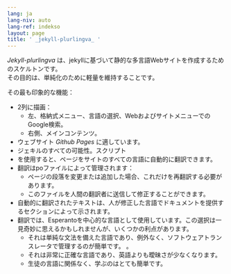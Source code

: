 ```yaml
---
lang: ja
lang-niv: auto
lang-ref: indekso
layout: page
title: ' _jekyll-plurlingva_ '
---
```


 _Jekyll-plurlingva_ は、jekyllに基づいて静的な多言語Webサイトを作成するためのスケルトンです。  
その目的は、単純化のために軽量を維持することです。

その最も印象的な機能：
 * 2列に描画：
   * 左、格納式メニュー、言語の選択、WebおよびサイトメニューでのGoogle検索。
   * 右側、メインコンテンツ。
 * ウェブサイト _Github Pages_ に適しています。
 * ジェキルのすべての可能性。スクリプト
 * を使用すると、ページをサイトのすべての言語に自動的に翻訳できます。
 * 翻訳はpoファイルによって管理されます：
   * ページの段落を変更または追加した場合、これだけを再翻訳する必要があります。
   * このファイルを人間の翻訳者に送信して修正することができます。
 * 自動的に翻訳されたテキストは、人が修正した言語でドキュメントを提供するセクションによって示されます。
 * 翻訳では、Esperantoを中心的な言語として使用しています。この選択は一見奇妙に思えるかもしれませんが、いくつかの利点があります。
   * それは単純な文法を備えた言語であり、例外なく、ソフトウェアトランスレータで管理するのが簡単です。 。
   * それは非常に正確な言語であり、英語よりも曖昧さが少なくなります。
   * 生徒の言語に関係なく、学ぶのはとても簡単です。


